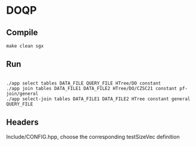 # DOQP

## Compile
<pre><code>make clean sgx</code></pre>

## Run
<pre><code>
./app select tables DATA_FILE QUERY_FILE HTree/DO constant
./app join tables DATA_FILE1 DATA_FILE2 HTree/DO/CZSC21 constant pf-join/general
./app select-join tables DATA_FILE1 DATA_FILE2 HTree constant general QUERY_FILE
</code></pre>

## Headers 
Include/CONFIG.hpp, choose the corresponding testSizeVec definition

